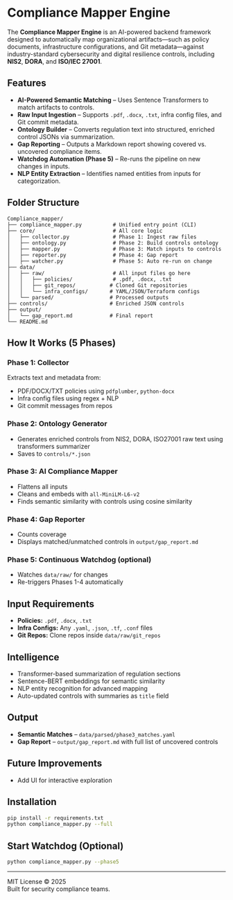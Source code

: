 # Compliance Mapper Engine

The **Compliance Mapper Engine** is an AI-powered backend framework designed to automatically map organizational artifacts—such as policy documents, infrastructure configurations, and Git metadata—against industry-standard cybersecurity and digital resilience controls, including **NIS2**, **DORA**, and **ISO/IEC 27001**.

## Features

- **AI-Powered Semantic Matching** – Uses Sentence Transformers to match artifacts to controls.
- **Raw Input Ingestion** – Supports `.pdf`, `.docx`, `.txt`, infra config files, and Git commit metadata.
- **Ontology Builder** – Converts regulation text into structured, enriched control JSONs via summarization.
- **Gap Reporting** – Outputs a Markdown report showing covered vs. uncovered compliance items.
- **Watchdog Automation (Phase 5)** – Re-runs the pipeline on new changes in inputs.
- **NLP Entity Extraction** – Identifies named entities from inputs for categorization.

## Folder Structure

```
Compliance_mapper/
├── compliance_mapper.py          # Unified entry point (CLI)
├── core/                         # All core logic
│   ├── collector.py              # Phase 1: Ingest raw files
│   ├── ontology.py               # Phase 2: Build controls ontology
│   ├── mapper.py                 # Phase 3: Match inputs to controls
│   ├── reporter.py               # Phase 4: Gap report
│   ├── watcher.py                # Phase 5: Auto re-run on change
├── data/
│   ├── raw/                      # All input files go here
│   │   ├── policies/             # .pdf, .docx, .txt
│   │   ├── git_repos/           # Cloned Git repositories
│   │   └── infra_configs/       # YAML/JSON/Terraform configs
│   └── parsed/                  # Processed outputs
├── controls/                    # Enriched JSON controls
├── output/
│   └── gap_report.md            # Final report
└── README.md
```

## How It Works (5 Phases)

### Phase 1: Collector
Extracts text and metadata from:
- PDF/DOCX/TXT policies using `pdfplumber`, `python-docx`
- Infra config files using regex + NLP
- Git commit messages from repos

### Phase 2: Ontology Generator
- Generates enriched controls from NIS2, DORA, ISO27001 raw text using transformers summarizer
- Saves to `controls/*.json`

### Phase 3: AI Compliance Mapper
- Flattens all inputs
- Cleans and embeds with `all-MiniLM-L6-v2`
- Finds semantic similarity with controls using cosine similarity

### Phase 4: Gap Reporter
- Counts coverage
- Displays matched/unmatched controls in `output/gap_report.md`

### Phase 5: Continuous Watchdog (optional)
- Watches `data/raw/` for changes
- Re-triggers Phases 1-4 automatically

## Input Requirements

- **Policies:** `.pdf`, `.docx`, `.txt`
- **Infra Configs:** Any `.yaml`, `.json`, `.tf`, `.conf` files
- **Git Repos:** Clone repos inside `data/raw/git_repos`

## Intelligence

- Transformer-based summarization of regulation sections
- Sentence-BERT embeddings for semantic similarity
- NLP entity recognition for advanced mapping
- Auto-updated controls with summaries as `title` field

## Output

- **Semantic Matches** – `data/parsed/phase3_matches.yaml`
- **Gap Report** – `output/gap_report.md` with full list of uncovered controls

## Future Improvements

- Add UI for interactive exploration

## Installation

```bash
pip install -r requirements.txt
python compliance_mapper.py --full
```

## Start Watchdog (Optional)

```bash
python compliance_mapper.py --phase5
```

---

MIT License © 2025  
Built for security compliance teams.
